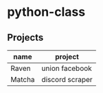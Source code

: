 # python-class

## Projects

|name | project |
|---|---|
| Raven | union facebook |
| Matcha | discord scraper |
